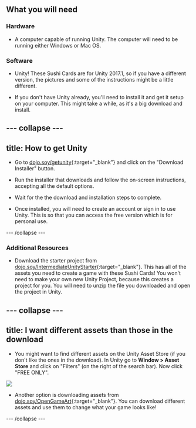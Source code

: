 ## What you will need

### Hardware

+ A computer capable of running Unity. The computer will need to be running either Windows or Mac OS.

### Software

+ Unity! These Sushi Cards are for Unity 2017.1, so if you have a different version, the pictures and some of the instructions might be a little different.

+ If you don't have Unity already, you'll need to install it and get it setup on your computer. This might take a while, as it's a big download and install.

--- collapse ---
---
title: How to get Unity
---

+ Go to [dojo.soy/getunity](http://dojo.soy/getunity){:target="_blank"} and click on the "Download Installer" button.

+ Run the installer that downloads and follow the on-screen instructions, accepting all the default options.

+ Wait for the the download and installation steps to complete.

+ Once installed, you will need to create an account or sign in to use Unity. This is so that you can access the free version which is for personal use.

--- /collapse ---

### Additional Resources

+ Download the starter project from [dojo.soy/IntermediateUnityStarter](http://dojo.soy/IntermediateUnityStarter){:target="_blank"}. This has all of the assets you need to create a game with these Sushi Cards! You won't need to make your own new Unity Project, because this creates a project for you. You will need to unzip the file you downloaded and open the project in Unity.

--- collapse ---
---
title: I want different assets than those in the download
---

+ You might want to find different assets on the Unity Asset Store (if you don't like the ones in the download). In Unity go to **Window > Asset Store** and click on "Filters" (on the right of the search bar). Now click "FREE ONLY". 

![](images/imagestoreClickFree.PNG)

+ Another option is downloading assets from [dojo.soy/OpenGameArt](http://dojo.soy/OpenGameArt){:target="_blank"}. You can download different assets and use them to change what your game looks like!

--- /collapse ---